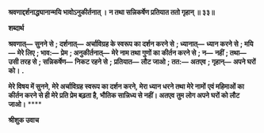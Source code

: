 **श्रवणाद्दर्शनाद्ध्यानान्मयि भावोऽनुकीर्तनात् ।** **न तथा सन्निकर्षेण प्रतियात ततो गृहान् ॥ ३३॥** 

**शब्दार्थ** 

**श्रवणात्—** **सुनने से** **; दर्शनात्—** **अर्चाविग्रह के स्वरूप का दर्शन करने से** **; ध्यानात्—** **ध्यान करने से** **; मयि—** **मेरे लिए** **; भाव:—** **प्रेम** **; अनुकीर्तनात्—** **मेरे नाम तथा गुणों का कीर्तन करने से** **; न—** **नहीं** **; तथा—** **उसी तरह से** **; सन्निकर्षेण—** **निकट रहने से** **;** **प्रतियात—** **लौट जाओ** **; तत:—** **अतएव** **; गृहान्—** **अपने घरों को।** **.** 

**मेरे विषय में सुनने, मेरे अर्चाविग्रह स्वरूप का दर्शन करने, मेरा ध्यान धरने तथा मेरे नामों** **एवं महिमाओं का कीर्तन करने से ही मेरे प्रति प्रेम बढ़ता है, भौतिक सान्निध्य से नहीं। अतएव** **तुम लोग अपने घरों को लौट जाओ।** **** 

**श्रीशुक उवाच** 
